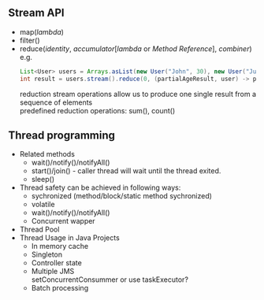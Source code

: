 ## Stream API
  - map(*lambda*)
  - filter()
  - reduce(*identity*, *accumulator*[*lambda* or *Method Reference*], *combiner*)  
    e.g. 
    ```java
    List<User> users = Arrays.asList(new User("John", 30), new User("Julie", 35));
    int result = users.stream().reduce(0, (partialAgeResult, user) -> partialAgeResult + user.getAge(), Integer::sum);
    ```
    reduction stream operations allow us to produce one single result from a sequence of elements  
    predefined reduction operations: sum(), count()  


## Thread programming
- Related methods
  - wait()/notify()/notifyAll()
  - start()/join() - caller thread will wait until the thread exited.
  - sleep()
- Thread safety can be achieved in following ways:  
  - sychronized (method/block/static method sychronized)
  - volatile
  - wait()/notify()/notifyAll()
  - Concurrent wapper
- Thread Pool
- Thread Usage in Java Projects
  - In memory cache
  - Singleton
  - Controller state
  - Multiple JMS  
    setConcurrentConsummer or use taskExecutor?
  - Batch processing
